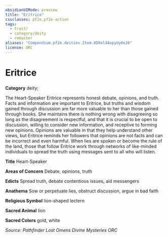 ```yaml
---
obsidianUIMode: preview
title: "Eritrice"
cssclasses: pf2e,pf2e-action
tags:
  - trait/
  - category/deity
  - remaster
aliases: "Compendium.pf2e.deities.Item.8DXel4AvpyUy6oJ0"
license: ORC
---
```

# Eritrice

### 

**Category** deity; 




The Heart-Speaker Eritrice represents honest debate, opinions, and truth. Facts and information are important to Eritrice, but truths and wisdom gained through discussion are far more valuable to her than those gained through books. She maintains there is nothing wrong with disagreeing so long as the disagreement is respectful, and that it is crucial to be open to discussion, willing to consider new information, and receptive to forming new opinions. Opinions are valuable in that they help understand other views, but Eritrice reminds her followers that opinions are not facts and can be incorrect and even harmful. When lies are spoken or become the rule of the land, those that follow Eritrice work through networks of like-minded individuals to spread the truth using messages sent to all who will listen.

**Title** Heart-Speaker

**Areas of Concern** Debate, opinions, truth

**Edicts** Spread truth, debate contentious issues, aid messengers

**Anathema** Sow or perpetuate lies, obstruct discussion, argue in bad faith

**Religious Symbol** lion-shaped lectern

**Sacred Animal** lion

**Sacred Colors** gold, white

*Source: Pathfinder Lost Omens Divine Mysteries*
*ORC*